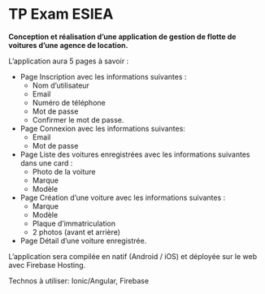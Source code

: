 # TP Exam ESIEA

**Conception et réalisation d’une application de gestion de flotte de voitures d’une agence de location.**

L’application aura 5 pages à savoir :

- Page Inscription avec les informations suivantes :
  - Nom d’utilisateur
  - Email
  - Numéro de téléphone
  - Mot de passe
  - Confirmer le mot de passe.
- Page Connexion avec les informations suivantes:
  - Email
  - Mot de passe
- Page Liste des voitures enregistrées avec les informations suivantes dans une card :
  - Photo de la voiture
  - Marque
  - Modèle
- Page Création d’une voiture avec les informations suivantes :
  - Marque
  - Modèle
  - Plaque d’immatriculation
  - 2 photos (avant et arrière)
- Page Détail d’une voiture enregistrée.

L’application sera compilée en natif (Android / iOS) et déployée sur le web avec Firebase Hosting.

Technos à utiliser: Ionic/Angular, Firebase
